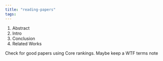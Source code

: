 ```yaml
---
title: "reading-papers"
tags: 
---
```


1. Abstract
2. Intro
3. Conclusion
4. Related Works

Check for good papers using Core rankings. 
Maybe keep a WTF terms note
